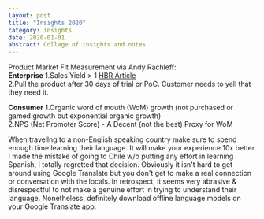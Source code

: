 ```yaml
---
layout: post
title: "Insights 2020" 
category: insights
date: 2020-01-01
abstract: Collage of insights and notes
---
```


Product Market Fit Measurement via Andy Rachleff:  
**Enterprise**
1.Sales Yield > 1 [HBR Article](https://hbr.org/2006/07/the-sales-learning-curve)  
2.Pull the product after 30 days of trial or PoC. Customer needs to yell that they need it.  

**Consumer**
1.Organic word of mouth (WoM) growth (not purchased or gamed growth but exponential organic growth)  
2.NPS (Net Promoter Score) - A Decent (not the best) Proxy for WoM  


When travellng to a non-English speaking country make sure to spend enough time learning their language. It will make your experience 10x better. I made the mistake of going to Chile w/o putting any effort in learning Spanish, I totally regretted that decision. Obviously it isn't hard to get around using Google Translate but you don't get to make a real connection or conversation with the locals. In retrospect, it seems very abrasive & disrespectful to not make a genuine effort in trying to understand their language. Nonetheless, definitely download offline language models on your Google Translate app.